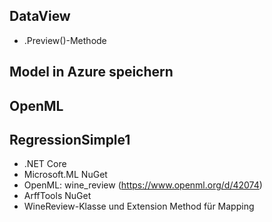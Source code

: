 

## DataView
* .Preview()-Methode

## Model in Azure speichern

## OpenML


## RegressionSimple1

* .NET Core
* Microsoft.ML NuGet
* OpenML: wine_review (https://www.openml.org/d/42074)
* ArffTools NuGet
* WineReview-Klasse und Extension Method für Mapping

